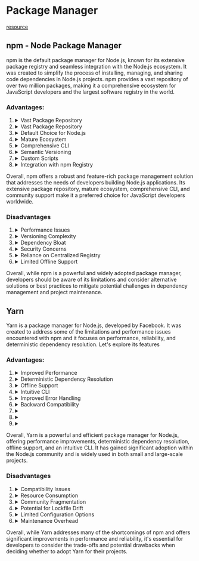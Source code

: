 # Package Manager

[resource](https://nodesource.com/blog/nodejs-package-manager-comparative-guide-2024)

## npm - Node Package Manager

npm is the default package manager for Node.js, known for its extensive package registry and seamless integration with the Node.js ecosystem. It was created to simplify the process of installing, managing, and sharing code dependencies in Node.js projects. npm provides a vast repository of over two million packages, making it a comprehensive ecosystem for JavaScript developers and the largest software registry in the world.

### Advantages:

<ol>
  <li>
    <details>
      <summary>Vast Package Repository</summary>
      <p>
        Developers love npm for its unmatched package registry, boasting over two million packages covering a wide range of functionalities and use cases. Developers have access to a rich ecosystem of open-source libraries and modules, enabling them to leverage existing solutions and accelerate development
      </p>
    </details>
  </li>

  <li>
    <details>
      <summary>Vast Package Repository</summary>
      <p>
        Developers love npm for its unmatched package registry, boasting over two million packages covering a wide range of functionalities and use cases. Developers have access to a rich ecosystem of open-source libraries and modules, enabling them to leverage existing solutions and accelerate development
      </p>
    </details>
  </li>

  <li>
    <details>
      <summary>Default Choice for Node.js</summary>
      <p>
        npm comes bundled with Node.js installations, making it the default package manager for Node.js projects. Its seamless integration with the Node.js ecosystem simplifies dependency management and ensures compatibility with the Node.js runtime
      </p>
    </details>
  </li>

  <li>
    <details>
      <summary>Mature Ecosystem</summary>
      <p>
        npm has a mature and well-established ecosystem with robust infrastructure and community support. It has been in use for many years and has undergone continuous improvements, resulting in a stable and reliable tool for managing project dependencies
      </p>
    </details>
  </li>

  <li>
    <details>
      <summary>Comprehensive CLI</summary>
      <p>
        npm provides a comprehensive command-line interface (CLI) with a wide range of commands and options for managing packages, scripts, and configurations. Developers can perform tasks such as installing, updating, publishing, and scripting with ease using npm's intuitive CLI.
      </p>
    </details>
  </li>
  <li>
    <details>
      <summary>Semantic Versioning</summary>
      <p>
        npm follows semantic versioning (SemVer) rules, allowing developers to specify version ranges for dependencies accurately. This ensures compatibility and predictability when updating packages, minimizing the risk of breaking changes in projects.
      </p>
    </details>
  </li>
  <li>
    <details>
      <summary>Custom Scripts</summary>
      <p>
        npm allows developers to define custom scripts in the "package.json" file, which can be executed using the npm run command. This feature enables automation of various development tasks such as building, testing, and deployment, streamlining the development workflow.
      </p>
    </details>
  </li>
  <li>
    <details>
      <summary>Integration with npm Registry</summary>
      <p>
        npm seamlessly integrates with the npm registry, a centralized repository where developers can publish and discover packages. This centralized infrastructure fosters collaboration and code sharing within the JavaScript community, contributing to the growth and innovation of the ecosystem.
      </p>
    </details>
  </li>
</ol>

Overall, npm offers a robust and feature-rich package management solution that addresses the needs of developers building Node.js applications. Its extensive package repository, mature ecosystem, comprehensive CLI, and community support make it a preferred choice for JavaScript developers worldwide.


### Disadvantages

<ol>
  <li>
    <details>
      <summary>Performance Issues</summary>
      <p>
        npm can sometimes suffer from performance issues, especially in large-scale projects with many dependencies. Some developers find Yarn and pnpm faster. Slow installation times and high resource consumption may impact developer productivity and build times.
      </p>
    </details>
  </li>

  <li>
    <details>
      <summary>Versioning Complexity</summary>
      <p>
        Managing package versions and dependency conflicts can be challenging with npm, particularly in projects with complex dependency trees. Resolving version conflicts and ensuring compatibility between packages may require manual intervention and careful oversight.
      </p>
    </details>
  </li>

  <li>
    <details>
      <summary>Dependency Bloat</summary>
      <p>
        npm's default behavior of installing packages locally can lead to dependency bloat, where projects accumulate unnecessary dependencies over time. This can increase project size and complexity, potentially impacting performance and maintenance efforts.
      </p>
    </details>
  </li>

  <li>
    <details>
      <summary>Security Concerns</summary>
      <p>
        npm packages are not immune to security vulnerabilities, and relying on third-party code introduces potential risks to projects. While npm provides tools for auditing packages and detecting vulnerabilities, developers must remain vigilant and proactive in addressing security issues.
      </p>
    </details>
  </li>
  <li>
    <details>
      <summary>Reliance on Centralized Registry</summary>
      <p>
        npm's reliance on a centralized registry for package distribution and discovery introduces a single point of failure and potential network bottlenecks. Disruptions or outages in the npm registry can disrupt development workflows and dependency management processes.
      </p>
    </details>
  </li>
  <li>
    <details>
      <summary>Limited Offline Support</summary>
      <p>
        While npm provides some support for offline installations through local caches, its offline capabilities are not as robust as some other package managers like Yarn. Developers working in environments with limited or intermittent internet connectivity may encounter difficulties when relying on npm.
      </p>
    </details>
  </li>
</ol>

Overall, while npm is a powerful and widely adopted package manager, developers should be aware of its limitations and consider alternative solutions or best practices to mitigate potential challenges in dependency management and project maintenance.

## Yarn

Yarn is a package manager for Node.js, developed by Facebook. It was created to address some of the limitations and performance issues encountered with npm and it focuses on performance, reliability, and deterministic dependency resolution. Let's explore its features

### Advantages:

<ol>
  <li>
    <details>
      <summary>Improved Performance</summary>
      <p>
        Yarn is known for its faster installation times and more efficient dependency resolution compared to npm. It achieves this through parallel package installations and caching mechanisms, reducing the time and resources required for managing dependencies.  
      </p>
    </details>
  </li>
  
  <li>
    <details>
      <summary>Deterministic Dependency Resolution</summary>
      <p>
        Yarn ensures deterministic dependency resolution by generating a lockfile (yarn.lock) that captures the exact versions of dependencies used in a project. This helps prevent dependency conflicts and ensures consistency across different development environments.
      </p>
    </details>
  </li>

  <li>
    <details>
      <summary>Offline Support</summary>
      <p>
        Yarn provides robust support for offline installations, making it suitable for environments with limited or intermittent internet connectivity. It caches packages locally, allowing developers to install dependencies without relying on an active internet connection.
      </p>
    </details>
  </li>

  <li>
    <details>
      <summary>Intuitive CLI</summary>
      <p>
        Yarn offers an intuitive command-line interface (CLI) with clear and concise commands for managing packages and running scripts. Its CLI is designed to be user-friendly and easy to use, streamlining the development workflow.
      </p>
    </details>
  </li>

  <li>
    <details>
      <summary>Improved Error Handling</summary>
      <p>
        Yarn provides detailed error messages and diagnostics, making it easier for developers to troubleshoot and resolve issues related to package installation or dependency management.
      </p>
    </details>
  </li>

  <li>
    <details>
      <summary>Backward Compatibility</summary>
      <p>
        Yarn maintains compatibility with the npm registry and existing npm workflows, allowing developers to transition seamlessly from npm to Yarn without disrupting their projects.
      </p>
    </details>
  </li>

  <li>
    <details>
      <summary></summary>
      <p>
       
      </p>
    </details>
  </li>

  <li>
    <details>
      <summary></summary>
      <p>
       
      </p>
    </details>
  </li>

  <li>
    <details>
      <summary></summary>
      <p>
       
      </p>
    </details>
  </li>
</ol>

Overall, Yarn is a powerful and efficient package manager for Node.js, offering performance improvements, deterministic dependency resolution, offline support, and an intuitive CLI. It has gained significant adoption within the Node.js community and is widely used in both small and large-scale projects.

### Disadvantages

<ol>
  <li>
    <details>
      <summary>Compatibility Issues</summary>
      <p>
        Although Yarn aims for compatibility with npm, there may still be occasional compatibility issues or differences in behavior between the two package managers. This can sometimes lead to unexpected behavior or difficulties when migrating projects between npm and Yarn.
      </p>
    </details>
  </li>
  
  <li>
    <details>
      <summary>Resource Consumption</summary>
      <p>
        Yarn's caching mechanisms and parallel installation processes can consume significant system resources, especially in projects with large dependency trees. This may impact the performance of development environments, particularly on systems with limited resources or older hardware.
      </p>
    </details>
  </li>

  <li>
    <details>
      <summary>Community Fragmentation</summary>
      <p>
        While Yarn has gained widespread adoption within the Node.js community, its ecosystem and community support may still be smaller and less extensive than npm's. This can result in fewer third-party plugins, integrations, and community-driven initiatives compared to npm.
      </p>
    </details>
  </li>

  <li>
    <details>
      <summary>Potential for Lockfile Drift</summary>
      <p>
        Yarn generates a lockfile (yarn.lock) to ensure deterministic dependency resolution. However, if developers manually modify dependencies or update packages without updating the lockfile, it can lead to lockfile drift, where the lockfile becomes out of sync with the actual dependencies installed in the project.
      </p>
    </details>
  </li>

  <li>
    <details>
      <summary>Limited Configuration Options</summary>
      <p>
        Yarn's configuration options are more limited compared to npm, which provides more granular control over package installation, registry settings, and other aspects of dependency management. Developers may find themselves lacking certain customization options available in npm.
      </p>
    </details>
  </li>

  <li>
    <details>
      <summary>Maintenance Overhead</summary>
      <p>
        While Yarn offers benefits such as improved performance and dependency resolution, it also introduces additional maintenance overhead in terms of managing the Yarn-specific configuration, lockfile, and dependencies. This can add complexity to project maintenance and version control.
      </p>
    </details>
  </li>
</ol>

Overall, while Yarn addresses many of the shortcomings of npm and offers significant improvements in performance and reliability, it's essential for developers to consider the trade-offs and potential drawbacks when deciding whether to adopt Yarn for their projects.
